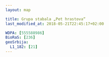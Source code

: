 ```yaml
---
layout: map

title: Grupa stabala „Pet hrastova“
last_modified_at: 2018-05-21T22:45:17+02:00

WDPA: [555588986]
BioRaS: [236]
geoSrbija:
  L1_182: [21]
---
```

